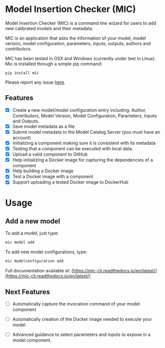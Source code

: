 # Model Insertion Checker (MIC) 

Model Insertion Checker (MIC) is a command line wizard for users to add new calibrated models and their metadata.

MIC is an application that asks the information of your model, model version, model configuration, parameters, inputs, outputs, authors and contributors.

MIC has been tested in OSX and Windows (currently under test in Linux). Mic is installed through a simple pip command:

`pip install mic`

Please report any issue [here](https://github.com/mintproject/mic/issues/new/choose).

## Features

- [x] Create a new model/model configuration entry including: Author, Contributors, Model Version, Model Configuration, Parameters, Inputs and Outputs.
- [x] Save model metadata as a file
- [x] Submit model metadata to the Model Catalog Server (you must have an account)
- [x] Initializing a component making sure it is consistent with its metadata 
- [x] Testing that a component can be executed with local data.
- [x] Upload a valid component to GitHub
- [x] Help initializing a Docker image for capturing the dependencies of a component
- [x] Help building a Docker image
- [x] Test a Docker image with a component
- [x] Support uploading a tested Docker image to DockerHub

# Usage

## Add a new model

To add a model, just type:

```bash
mic model add
```

To add new model configurations, type:

```bash
mic modelconfiguration add
```

Full documentation available at: [https://mic-cli.readthedocs.io/en/latest/](https://mic-cli.readthedocs.io/en/latest/)

## Next Features

- [ ] Automatically capture the invocation command of your model component
- [ ] Automatically creation of the Docker image needed to execute your model
- [ ] Advanced guidance to select parameters and inputs to expose in a model component.
 
